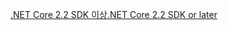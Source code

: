 [<span data-ttu-id="53011-101">.NET Core 2.2 SDK 이상</span><span class="sxs-lookup"><span data-stu-id="53011-101">.NET Core 2.2 SDK or later</span></span>](https://www.microsoft.com/net/download/all)
